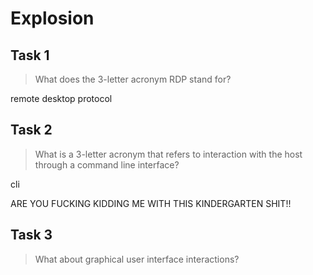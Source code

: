 # Explosion

## Task 1

> What does the 3-letter acronym RDP stand for?

remote desktop protocol

## Task 2

> What is a 3-letter acronym that refers to interaction with the host through a command line interface?

cli

ARE YOU FUCKING KIDDING ME WITH THIS KINDERGARTEN SHIT!!

## Task 3

> What about graphical user interface interactions?



